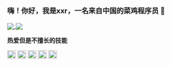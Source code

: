 ### 嗨！你好，我是xxr，一名来自中国的菜鸡程序员 👋

<a href="https://github.com/anuraghazra/github-readme-stats">
  <img align="center" src="https://github-readme-stats.vercel.app/api?username=xxrBear&hide=contribs,prs&show_icons=true&hide_border=True" />
</a>
<a href="https://github.com/anuraghazra/convoychat">
  <img align="center" src="https://github-readme-stats.vercel.app/api/top-langs/?username=xxrBear&layout=compact&hide=javascript,html,css,scss&hide_border=True&card_width=200" />
</a>


**热爱但是不擅长的技能**
<div>
    <img height="20" width="20" src="https://cdn.jsdelivr.net/npm/simple-icons@v7/icons/ubuntu.svg" />
    <img height="20" width="20" src="https://unpkg.com/simple-icons@v7/icons/mysql.svg" />
     <img height="20" width="20" src="https://unpkg.com/simple-icons@v7/icons/python.svg" />
     <img height="20" width="20" src="https://unpkg.com/simple-icons@v7/icons/c.svg" />
     <img height="20" width="20" src="https://unpkg.com/simple-icons@v7/icons/redis.svg" />
 </div>
